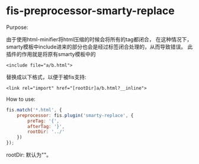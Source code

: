 # fis-preprocessor-smarty-replace

Purpose:

由于使用html-minifier将html压缩的时候会将所有的tag都闭合，
在这种情况下，smarty模板中include进来的部分也会是经过标签闭合处理的，从而导致错误。
此插件的作用就是将原有smarty模板中的
```
<include file="a/b.html">
```
替换成以下格式，以便于被fis支持:
```
<link rel="import" href="[rootDir]a/b.html?__inline">
```

How to use:
```javascript
fis.match('*.html', {
	preprocessor: fis.plugin('smarty-replace', {
		preTag: '{',
		afterTag: '}',
		rootDir: '../'
	})
});
```

rootDir: 默认为""。